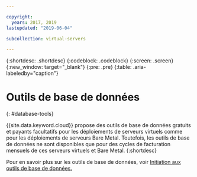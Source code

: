 ```yaml
---

copyright:
  years: 2017, 2019
lastupdated: "2019-06-04"

subcollection: virtual-servers

---
```


{:shortdesc: .shortdesc}
{:codeblock: .codeblock}
{:screen: .screen}
{:new_window: target="_blank"}
{:pre: .pre}
{:table: .aria-labeledby="caption"}

# Outils de base de données
{: #database-tools}

{{site.data.keyword.cloud}} propose des outils de base de données gratuits et payants facultatifs pour les déploiements de serveurs virtuels comme pour les déploiements de serveurs Bare Metal. Toutefois, les outils de base de données ne sont disponibles que pour des cycles de facturation mensuels de ces serveurs virtuels et Bare Metal.
{:shortdesc}

Pour en savoir plus sur les outils de base de données, voir [Initiation aux outils de base de données.](/docs/infrastructure/database-tools?topic=database-tools-dbt-getting-started)
